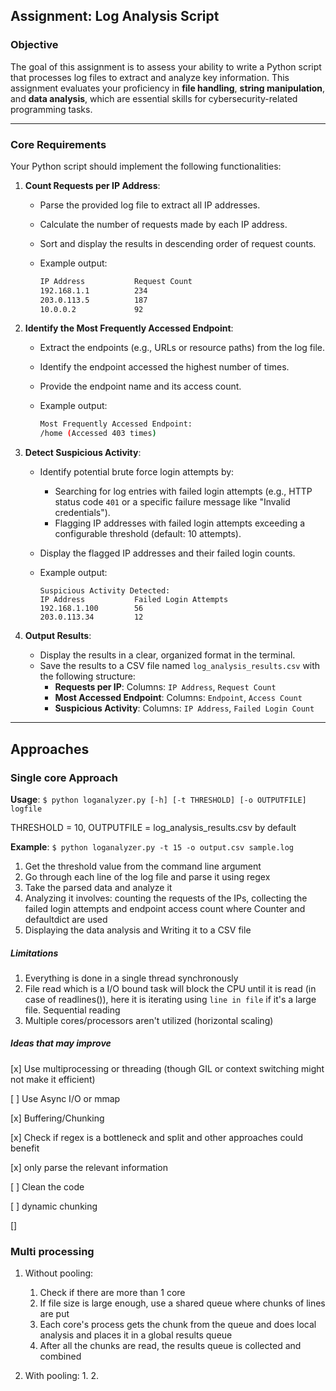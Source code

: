 ## Assignment: Log Analysis Script

### **Objective**

The goal of this assignment is to assess your ability to write a Python script that processes log files to extract and analyze key information. This assignment evaluates your proficiency in **file handling**, **string manipulation**, and **data analysis**, which are essential skills for cybersecurity-related programming tasks.

---

### **Core Requirements**

Your Python script should implement the following functionalities:

1. **Count Requests per IP Address**:
    - Parse the provided log file to extract all IP addresses.
    - Calculate the number of requests made by each IP address.
    - Sort and display the results in descending order of request counts.
    - Example output:
        
        ```bash
        IP Address           Request Count
        192.168.1.1          234
        203.0.113.5          187
        10.0.0.2             92
        ```
        
2. **Identify the Most Frequently Accessed Endpoint**:
    - Extract the endpoints (e.g., URLs or resource paths) from the log file.
    - Identify the endpoint accessed the highest number of times.
    - Provide the endpoint name and its access count.
    - Example output:
        
        ```bash
        Most Frequently Accessed Endpoint:
        /home (Accessed 403 times)
        ```
        
3. **Detect Suspicious Activity**:
    - Identify potential brute force login attempts by:
        - Searching for log entries with failed login attempts (e.g., HTTP status code `401` or a specific failure message like "Invalid credentials").
        - Flagging IP addresses with failed login attempts exceeding a configurable threshold (default: 10 attempts).
    - Display the flagged IP addresses and their failed login counts.
    - Example output:
        
        ```less
        Suspicious Activity Detected:
        IP Address           Failed Login Attempts
        192.168.1.100        56
        203.0.113.34         12
        ```
        
4. **Output Results**:
    - Display the results in a clear, organized format in the terminal.
    - Save the results to a CSV file named `log_analysis_results.csv` with the following structure:
        - **Requests per IP**: Columns: `IP Address`, `Request Count`
        - **Most Accessed Endpoint**: Columns: `Endpoint`, `Access Count`
        - **Suspicious Activity**: Columns: `IP Address`, `Failed Login Count`

---

## Approaches
### **Single core Approach**

**Usage**: 
`$ python loganalyzer.py [-h] [-t THRESHOLD] [-o OUTPUTFILE] logfile`

THRESHOLD = 10, OUTPUTFILE = log_analysis_results.csv by default

**Example**:
`$ python loganalyzer.py -t 15 -o output.csv sample.log`

1. Get the threshold value from the command line argument
2. Go through each line of the log file and parse it using regex 
3. Take the parsed data and analyze it
4. Analyzing it involves: counting the requests of the IPs, collecting the failed login attempts and endpoint access count where Counter and defaultdict are used
5. Displaying the data analysis and Writing it to a CSV file

##### Limitations
1. Everything is done in a single thread synchronously
2. File read which is a I/O bound task will block the CPU until it is read (in case of readlines()), here it is iterating using `line in file` if it's a large file. Sequential reading
3. Multiple cores/processors aren't utilized (horizontal scaling)

##### Ideas that may improve

[x] Use multiprocessing or threading (though GIL or context switching might not make it efficient)

[ ] Use Async I/O or mmap

[x] Buffering/Chunking

[x] Check if regex is a bottleneck and split and other approaches could benefit

[x] only parse the relevant information

[ ] Clean the code

[ ] dynamic chunking

[]

### **Multi processing**
1. Without pooling:
    1. Check if there are more than 1 core
    2. If file size is large enough, use a shared queue where chunks of lines are put 
    3. Each core's process gets the chunk from the queue and does local analysis and places it in a global results queue
    4. After all the chunks are read, the results queue is collected and combined

2. With pooling:
    1. 
    2. 
